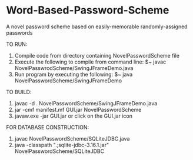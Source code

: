 # Word-Based-Password-Scheme
A novel password scheme based on easily-memorable randomly-assigned passwords

TO RUN:
  1.  Compile code from directory containing NovelPasswordScheme file
  2.  Execute the following to compile from command line:
    $~  javac NovelPasswrodScheme/SwingJFrameDemo.java
  3.  Run program by executing the following:
    $~  java NovelPasswordScheme/SwingJFrameDemo

TO BUILD:
  1.  javac -d . NovelPasswordScheme/SwingJFrameDemo.java
  2.  jar -cmf manifest.mf GUI.jar NovelPasswordScheme
  3.  javaw.exe -jar GUI.jar or click on the GUI.jar icon
  
FOR DATABASE CONSTRUCTION:
  1.  javac NovelPasswordScheme/SQLiteJDBC.java
  2.  java -classpath ".;sqlite-jdbc-3.16.1.jar" NovelPasswordScheme/SQLiteJDBC
